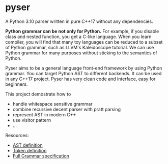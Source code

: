 # pyser
A Python 3.10 parser written in pure C++17 without any dependencies.

**Python grammar can be not only for Python.** For example, if you disable class and nested function, you get a C-like language. When you learn compiler, you will find that many toy languages can be reduced to a subset of Python grammar, such as LLVM's Kaleidoscope tutorial. We can use Python grammar for many purposes without sticking to the semantics of Python.

Pyser aims to be a general language front-end framework by using Python grammar. You can target Python AST to different backends. It can be used in any C++17 project. Pyser has very clean code and interface, easy for beginners.

This project demostrate how to
- handle whitespace sensitive grammar 
- combine recursive decent parser with pratt parsing
- represent AST in modern C++
- use visitor pattern
- ...

Resources:
-  [AST definition](https://github.com/python/cpython/blob/main/Parser/Python.asdl)
- [Token definition](https://github.com/python/cpython/blob/main/Grammar/Tokens)
- [Full Grammar specification](https://docs.python.org/3.10/reference/grammar.html)